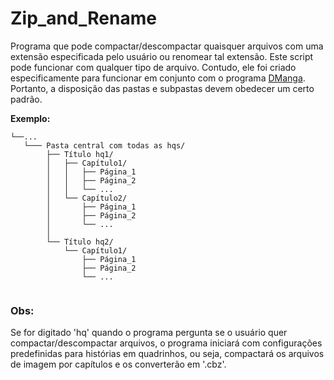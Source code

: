 # Zip_and_Rename
 Programa que pode compactar/descompactar quaisquer arquivos com uma extensão especificada pelo usuário ou renomear tal extensão.
 Este script pode funcionar com qualquer tipo de arquivo. Contudo, ele foi criado especificamente para funcionar em conjunto com o programa [DManga](https://github.com/dkeas/DManga). Portanto, a disposição das pastas e subpastas devem obedecer um certo padrão.
 
 __Exemplo:__
 ```
└──...
    └─── Pasta central com todas as hqs/
         ├── Título hq1/
         │   ├── Capítulo1/
         │   │   ├── Página_1
         │   │   ├── Página_2
         │   │   └── ...
         │   └── Capítulo2/
         │       ├── Página_1
         │       ├── Página_2
         │       └── ...
         │   
         └── Título hq2/
             └── Capítulo1/
                 ├── Página_1
                 ├── Página_2
                 └── ...
                 
```
### Obs:
Se for digitado 'hq' quando o programa pergunta se o usuário quer compactar/descompactar arquivos, o programa iniciará com configurações predefinidas para histórias em quadrinhos, ou seja, compactará os arquivos de imagem por capítulos e os converterão em '.cbz'.

